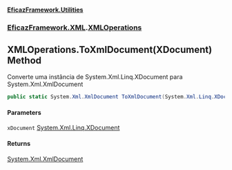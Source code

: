 #### [EficazFramework.Utilities](EficazFrameworkUtilities.md 'EficazFramework Utilities')
### [EficazFramework.XML](EficazFrameworkUtilities.md#EficazFramework_XML 'EficazFramework.XML').[XMLOperations](XMLOperations.md 'EficazFramework.XML.XMLOperations')
## XMLOperations.ToXmlDocument(XDocument) Method
Converte uma instância de System.Xml.Linq.XDocument para System.Xml.XmlDocument  
```csharp
public static System.Xml.XmlDocument ToXmlDocument(System.Xml.Linq.XDocument xDocument);
```
#### Parameters
<a name='EficazFramework_XML_XMLOperations_ToXmlDocument(System_Xml_Linq_XDocument)_xDocument'></a>
`xDocument` [System.Xml.Linq.XDocument](https://docs.microsoft.com/en-us/dotnet/api/System.Xml.Linq.XDocument 'System.Xml.Linq.XDocument')  
  
#### Returns
[System.Xml.XmlDocument](https://docs.microsoft.com/en-us/dotnet/api/System.Xml.XmlDocument 'System.Xml.XmlDocument')  
